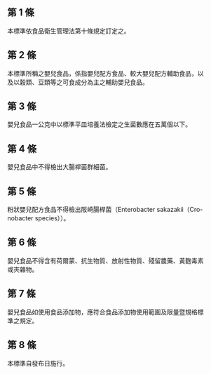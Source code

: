 第 1 條
-------
本標準依食品衛生管理法第十條規定訂定之。

第 2 條
-------
本標準所稱之嬰兒食品，係指嬰兒配方食品、較大嬰兒配方輔助食品，以  
及以榖類、豆類等之可食成分為主之輔助嬰兒食品。

第 3 條
-------
嬰兒食品一公克中以標準平皿培養法檢定之生菌數應在五萬個以下。

第 4 條
-------
嬰兒食品中不得檢出大腸桿菌群細菌。

第 5 條
-------
粉狀嬰兒配方食品不得檢出阪崎腸桿菌（Enterobacter sakazakii（Cro-  
nobacter species））。

第 6 條
-------
嬰兒食品不得含有荷爾蒙、抗生物質、放射性物質、殘留農藥、黃麴毒素  
或夾雜物。

第 7 條
-------
嬰兒食品如使用食品添加物，應符合食品添加物使用範圍及限量暨規格標  
準之規定。

第 8 條
-------
本標準自發布日施行。

